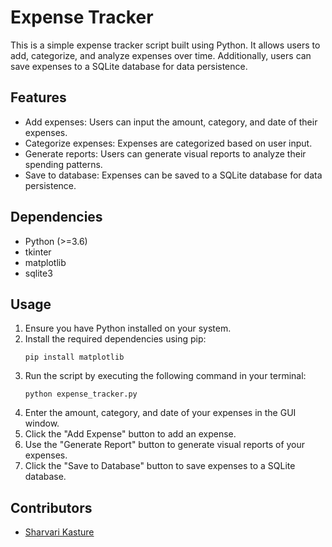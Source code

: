# Expense Tracker

This is a simple expense tracker script built using Python. It allows users to add, categorize, and analyze expenses over time. Additionally, users can save expenses to a SQLite database for data persistence.

## Features
- Add expenses: Users can input the amount, category, and date of their expenses.
- Categorize expenses: Expenses are categorized based on user input.
- Generate reports: Users can generate visual reports to analyze their spending patterns.
- Save to database: Expenses can be saved to a SQLite database for data persistence.

## Dependencies
- Python (>=3.6)
- tkinter
- matplotlib
- sqlite3

## Usage
1. Ensure you have Python installed on your system.
2. Install the required dependencies using pip:
    ```
    pip install matplotlib
    ```
3. Run the script by executing the following command in your terminal:
    ```
    python expense_tracker.py
    ```
4. Enter the amount, category, and date of your expenses in the GUI window.
5. Click the "Add Expense" button to add an expense.
6. Use the "Generate Report" button to generate visual reports of your expenses.
7. Click the "Save to Database" button to save expenses to a SQLite database.

## Contributors
- [Sharvari Kasture](https://github.com/Sharvari-Kasture)


